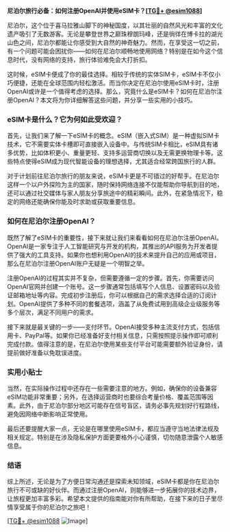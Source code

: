 **尼泊尔旅行必备：如何注册OpenAI并使用eSIM卡？[[TG💪+ @esim1088](https://t.me/s/esim1088)]**

尼泊尔，这个位于喜马拉雅山脚下的神秘国度，以其壮丽的自然风光和丰富的文化遗产吸引了无数游客。无论是攀登世界之巅珠穆朗玛峰，还是徜徉在博卡拉的湖光山色之间，尼泊尔都能让你感受到大自然的神奇魅力。然而，在享受这一切之前，有一个问题可能会困扰你——如何在尼泊尔顺畅地使用网络？特别是在如今这个信息时代，没有网络的支持，旅行体验难免会大打折扣。

这时候，eSIM卡便成了你的最佳选择。相较于传统的实体SIM卡，eSIM卡不仅小巧便捷，还能在全球范围内轻松激活。而当你决定在尼泊尔使用eSIM卡时，注册OpenAI或许是一个值得考虑的选择。那么，究竟什么是eSIM卡？如何在尼泊尔注册OpenAI？本文将为你详细解答这些问题，并分享一些实用的小技巧。

### eSIM卡是什么？它为何如此受欢迎？

首先，让我们来了解一下eSIM卡的概念。eSIM（嵌入式SIM）是一种虚拟SIM卡技术，它不需要实体卡槽即可直接嵌入设备中。与传统SIM卡相比，eSIM具有诸多优势，比如体积更小、重量更轻、支持多运营商切换以及无需更换物理卡等。这些特点使得eSIM成为现代智能设备的理想选择，尤其适合经常跨国旅行的人群。

对于计划前往尼泊尔旅行的朋友来说，eSIM卡更是不可错过的好帮手。在尼泊尔这样一个以户外探险为主的国家，随时保持网络连接不仅能帮助你导航到目的地，还可以通过社交媒体与家人朋友分享旅途中的精彩瞬间。此外，在紧急情况下，稳定的网络还能确保你能及时求助或获取重要信息。

### 如何在尼泊尔注册OpenAI？

既然了解了eSIM卡的重要性，接下来就让我们来看看如何在尼泊尔注册OpenAI。OpenAI是一家专注于人工智能研究与开发的机构，其推出的API服务为开发者提供了强大的工具支持。如果你也想利用OpenAI的技术来提升自己的应用或项目，那么在尼泊尔注册OpenAI账户无疑是一个明智之举。

注册OpenAI的过程其实并不复杂，但需要遵循一定的步骤。首先，你需要访问OpenAI官网并创建一个账号。这一步骤通常包括填写个人信息、设置密码以及验证邮箱地址等内容。完成初步注册后，你可以根据自己的需求选择合适的订阅计划。OpenAI提供了多种不同的套餐选项，涵盖了从免费试用到高级企业级服务等多个层次，满足不同用户的需求。

接下来就是最关键的一步——支付环节。OpenAI接受多种主流支付方式，包括信用卡、PayPal等。如果你已经准备好支付相关信息，只需按照提示操作即可顺利完成付款。值得注意的是，在尼泊尔使用某些支付平台可能需要额外验证身份，请提前做好准备以免耽误进度。

### 实用小贴士

当然，在实际操作过程中还存在一些需要注意的地方。例如，确保你的设备兼容eSIM功能非常重要；另外，在选择运营商时也要综合考量价格、覆盖范围等因素。此外，由于尼泊尔部分地区可能存在信号盲区，请务必事先规划好行程路线，避免因网络中断影响正常使用。

最后还要提醒大家一点，无论是在哪里使用eSIM卡，都应当遵守当地法律法规及相关规定。特别是在涉及隐私保护方面更要格外小心谨慎，切勿随意泄露个人敏感信息。

### 结语

综上所述，无论是为了方便日常沟通还是探索未知领域，eSIM卡都是你在尼泊尔旅行不可或缺的好伙伴。而通过注册OpenAI，则能够进一步拓展你的技术边界，让旅程更加丰富多彩。希望本文提供的指南能对你有所帮助，在接下来的日子里尽情享受属于你的尼泊尔之旅吧！

[[TG💪+ @esim1088](https://t.me/s/esim1088) ![Image](https://i.postimg.cc/4NQfJmqS/Snipaste-2025-05-13-00-14-12.png)]